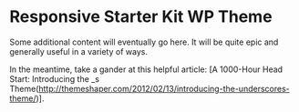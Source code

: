 # Responsive Starter Kit WP Theme

Some additional content will eventually go here. It will be quite epic and generally useful in a variety of ways.

In the meantime, take a gander at this helpful article: [A 1000-Hour Head Start: Introducing the _s Theme(http://themeshaper.com/2012/02/13/introducing-the-underscores-theme/)].